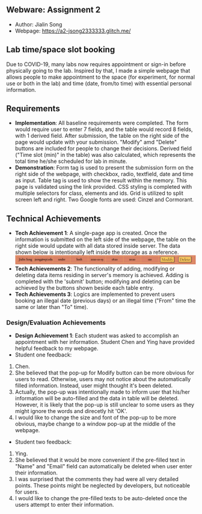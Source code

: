 Webware: Assignment 2
---
- Author: Jialin Song
- Webpage: https://a2-jsong2333333.glitch.me/

## Lab time/space slot booking
Due to COVID-19, many labs now requires appointment or sign-in before physically going to the lab. Inspired by that, I made a simple webpage that allows people to make appointment to the space (for experiment, for normal use or both in the lab) and time (date, from/to time) with essential personal information. 

## Requirements
- **Implementation**: All baseline requirements were completed. The form would require user to enter 7 fields, and the table would record 8 fields, with 1 derived field. After submission, the table on the right side of the page would update with your submission. "Modify" amd "Delete" buttons are included for people to change their decisions. Derived field ("Time slot (min)" in the table) was also calculated, which represents the total time he/she scheduled for lab in minute.
- **Demonstration**: Form tag is used to present the submission form on the right side of the webpage, with checkbox, radio, textfield, date and time as input. Table tag is used to show the result within the memory. This page is validated using the link provided. CSS styling is completed with multiple selectors for class, elements and ids. Grid is utilized to split screen left and right. Two Google fonts are used: Cinzel and Cormorant. 

## Technical Achievements
- **Tech Achievement 1**: A single-page app is created. Once the information is submitted on the left side of the webpage, the table on the right side would update with all data stored inside server. The data shown below is intentionally left inside the storage as a reference. ![Date](Capture.PNG)
- **Tech Achievements 2**: The functionality of adding, modifying or deleting data items residing in server's memory is achieved. Adding is completed with the 'submit' button; modifying and deleting can be achieved by the buttons shown beside each table entry.
- **Tech Achievements 3**: Logics are implemented to prevent users booking an illegal date (previous days) or an illegal time ("From" time the same or later than "To" time).

### Design/Evaluation Achievements
- **Design Achievement 1**: Each student was asked to accomplish an appointment with her information. Student Chen and Ying have provided helpful feedback to my webpage.
- Student one feedback:
1. Chen. 
2. She believed that the pop-up for Modify button can be more obvious for users to read. Otherwise, users may not notice about the automatically filled information. Instead, user might thought it's been deleted.
3. Actually, the pop-up was intentionally made to inform user that his/her information will be auto-filled and the data in table will be deleted. However, it is likely that the pop-up is still unclear to some users as they might ignore the words and direcetly hit 'OK'.
4. I would like to change the size and font of the pop-up to be more obvious, maybe change to a window pop-up at the middle of the webpage.
- Student two feedback:
1. Ying.
2. She believed that it would be more convenient if the pre-filled text in "Name" and "Email" field can automatically be deleted when user enter their information.
3. I was surprised that the comments they had were all very detailed points. These points might be neglected by developers, but noticeable for users.
4. I would like to change the pre-filled texts to be auto-deleted once the users attempt to enter their information.
